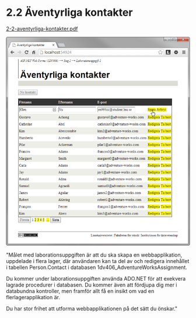 2.2 Äventyrliga kontakter
=========================
[2-2-aventyrliga-kontakter.pdf](https://github.com/1dv406/kursmaterial/raw/master/Laborationsuppgifter/2-2-aventyrliga-kontakter.pdf)

![ScreenShot](README.png)

"Målet med laborationsuppgiften är att du ska skapa en webbapplikation, uppdelade i flera lager, där användaren kan ta del av och redigera innehållet i tabellen Person.Contact i databasen 1dv406_AdventureWorksAssignment.

Du kommer under laborationsuppgiften använda ADO.NET för att exekvera lagrade procedurer i databasen. Du kommer även att fördjupa dig mer i databundna kontroller, men framför allt få en insikt om vad en flerlagerapplikation är.

Du har stor frihet att utforma webbapplikationen på det sätt du önskar."


